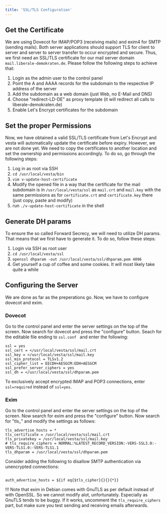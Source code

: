 ```yaml
---
title: 'SSL/TLS Configuration'
---
```


## Get the Certificate
We are using Dovecot for IMAP/POP3 (receiving mails) and exim4 for SMTP (sending mails). Both server applications should support TLS for client to server and server to server transfer to occur encrypted and secure. Thus, we first need an SSL/TLS certificate for our mail server domain `mail.liberale-demokraten.de`. Please follow the following steps to achieve that:

1. Login as the admin user to the control panel
2. Point the A and AAAA records for the subdomain to the respective IP address of the server
3. Add the subdomain as a web domain (just Web, no E-Mail and DNS)
4. Choose "redirect-LD-DE" as proxy template (it will redirect all calls to liberale-demokraten.de)
5. Enable Let's Encrypt certificates for the subdomain


## Set the proper Permissions
Now, we have obtained a valid SSL/TLS certificate from Let's Encrypt and vesta will automatically update the certificate before expiry. However, we are not done yet. We need to copy the certificates to another location and set the ownership and permissions accordingly. To do so, go through the following steps:

1. Log in as root via SSH
2. `cd /usr/local/vesta/bin`
3. `vim v-update-host-certificate`
4. Modify the opened file in a way that the certificate for the mail subdomain is in `/usr/local/vesta/ssl` as `mail.crt` and `mail.key` with the same permissions as for `certificate.crt` and `certificate.key` there (just copy, paste and modify)
5. run `./v-update-host-certificate` in the shell

## Generate DH params
To ensure the so called Forward Secrecy, we will need to utilize DH params. That means that we first have to generate it. To do so, follow these steps:

1. Login via SSH as root user
2. `cd /usr/local/vesta/ssl`
3. `openssl dhparam -out /usr/local/vesta/ssl/dhparam.pem 4096`
4. Get yourself a cup of coffee and some cookies. It will most likely take quite a while

## Configuring the Server
We are done as far as the preperations go. Now, we have to configure dovecot and exim.

### Dovecot
Go to the control panel and enter the server settings on the top of the screen. Now search for dovecot and press the "configure" button. Seach for the editable file ending to `ssl.conf ` and enter the following:

```dovecot
ssl = yes
ssl_cert = </usr/local/vesta/ssl/mail.crt
ssl_key = </usr/local/vesta/ssl/mail.key
ssl_min_protocol = TLSv1.2
ssl_cipher_list = EECDH+AESGCM:EDH+AESGCM
ssl_prefer_server_ciphers = yes
ssl_dh = </usr/local/vesta/ssl/dhparam.pem
```

To exclusively accept encrypted IMAP and POP3 connections, enter `ssl=required` instead of `ssl=yes`.

### Exim
Go to the control panel and enter the server settings on the top of the screen. Now search for exim and press the "configure" button. Now search for "tls_" and modify the settings as follows:

```exim
tls_advertise_hosts = *
tls_certificate = /usr/local/vesta/ssl/mail.crt
tls_privatekey = /usr/local/vesta/ssl/mail.key
# tls_require_ciphers = NORMAL:%LATEST_RECORD_VERSION:-VERS-SSL3.0:-VERS-TLS1.0:-VERS-TLS1.1
tls_dhparam = /usr/local/vesta/ssl/dhparam.pem
```

Consider adding the following to disallow SMTP authentication via unencrypted connections:

```exim

auth_advertise_hosts = ${if eq{$tls_cipher}{}{}{*}}
```

!!! Note that exim in Debian comes with GnuTLS as per default instead of with OpenSSL. So we cannot modify alot, unfortunately. Especially as GnuTLS tends to be buggy. If it works, uncomment the `tls_require_ciphers` part, but make sure you test sending and receiving emails afterwards.